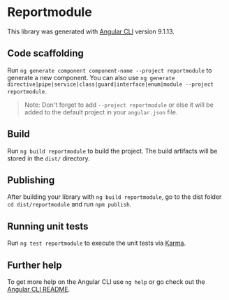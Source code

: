 # Reportmodule

This library was generated with [Angular CLI](https://github.com/angular/angular-cli) version 9.1.13.

## Code scaffolding

Run `ng generate component component-name --project reportmodule` to generate a new component. You can also use `ng generate directive|pipe|service|class|guard|interface|enum|module --project reportmodule`.
> Note: Don't forget to add `--project reportmodule` or else it will be added to the default project in your `angular.json` file. 

## Build

Run `ng build reportmodule` to build the project. The build artifacts will be stored in the `dist/` directory.

## Publishing

After building your library with `ng build reportmodule`, go to the dist folder `cd dist/reportmodule` and run `npm publish`.

## Running unit tests

Run `ng test reportmodule` to execute the unit tests via [Karma](https://karma-runner.github.io).

## Further help

To get more help on the Angular CLI use `ng help` or go check out the [Angular CLI README](https://github.com/angular/angular-cli/blob/master/README.md).
